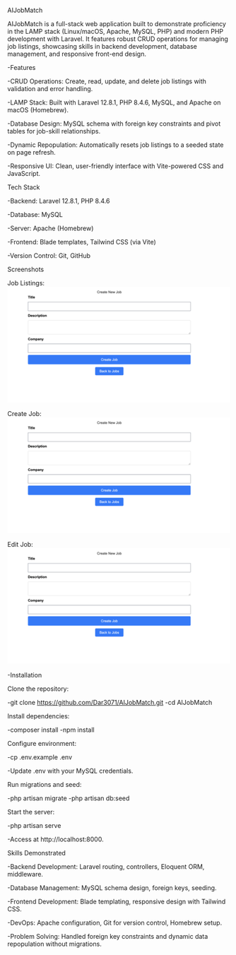 AIJobMatch

AIJobMatch is a full-stack web application built to demonstrate proficiency in the LAMP stack (Linux/macOS, Apache, MySQL, PHP) and modern PHP development with Laravel. It features robust CRUD operations for managing job listings, showcasing skills in backend development, database management, and responsive front-end design.

-Features





-CRUD Operations: Create, read, update, and delete job listings with validation and error handling.



-LAMP Stack: Built with Laravel 12.8.1, PHP 8.4.6, MySQL, and Apache on macOS (Homebrew).



-Database Design: MySQL schema with foreign key constraints and pivot tables for job-skill relationships.



-Dynamic Repopulation: Automatically resets job listings to a seeded state on page refresh.



-Responsive UI: Clean, user-friendly interface with Vite-powered CSS and JavaScript.

Tech Stack





-Backend: Laravel 12.8.1, PHP 8.4.6



-Database: MySQL



-Server: Apache (Homebrew)



-Frontend: Blade templates, Tailwind CSS (via Vite)



-Version Control: Git, GitHub

Screenshots





Job Listings: ![View Screenshot](screenshots/jobs_create.png)



Create Job: ![View Screenshot](screenshots/jobs_create.png)



Edit Job: ![View Screenshot](screenshots/jobs_create.png)

-Installation





Clone the repository:

-git clone https://github.com/Dar3071/AIJobMatch.git
-cd AIJobMatch



Install dependencies:

-composer install
-npm install



Configure environment:

-cp .env.example .env





-Update .env with your MySQL credentials.



Run migrations and seed:

-php artisan migrate
-php artisan db:seed



Start the server:

-php artisan serve



-Access at http://localhost:8000.

Skills Demonstrated





-Backend Development: Laravel routing, controllers, Eloquent ORM, middleware.



-Database Management: MySQL schema design, foreign keys, seeding.



-Frontend Development: Blade templating, responsive design with Tailwind CSS.



-DevOps: Apache configuration, Git for version control, Homebrew setup.



-Problem Solving: Handled foreign key constraints and dynamic data repopulation without migrations.
